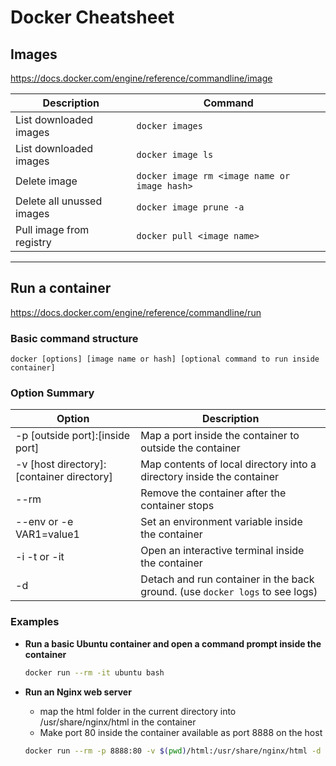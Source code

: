 # **Docker Cheatsheet**

## Images

<https://docs.docker.com/engine/reference/commandline/image>

| Description               | Command                                          |
| ------------------------- | ------------------------------------------------ |
| List downloaded images    | ```docker images```                              |
| List downloaded images    | ```docker image ls```                            |
| Delete image              | ```docker image rm <image name or image hash>``` |
| Delete all unussed images | ```docker image prune -a```                      |
| Pull image from registry  | ```docker pull <image name>```                   |

---

## Run a container

<https://docs.docker.com/engine/reference/commandline/run>

### Basic command structure

```shell
docker [options] [image name or hash] [optional command to run inside container]
```

### Option Summary

| Option                                    | Description                                                                  |
| ----------------------------------------- | ---------------------------------------------------------------------------- |
| -p [outside port]:[inside port]           | Map a port inside the container to outside the container                     |
| -v [host directory]:[container directory] | Map contents of local directory into a directory inside the container        |
| --rm                                      | Remove the container after the container stops                               |
| --env or -e VAR1=value1                   | Set an environment variable inside the container                             |
| -i -t  or -it                             | Open an interactive terminal inside the container                            |
| -d                                        | Detach and run container in the back ground. (use `docker logs` to see logs) |

### Examples

- **Run a basic Ubuntu container and open a command prompt inside the container**

  ```bash
  docker run --rm -it ubuntu bash
  ```

- **Run an Nginx web server**
  - map the html folder in the current directory into /usr/share/nginx/html in the container
  - Make port 80 inside the container available as port 8888 on the host

  ```bash
  docker run --rm -p 8888:80 -v $(pwd)/html:/usr/share/nginx/html -d nginx
  ```

